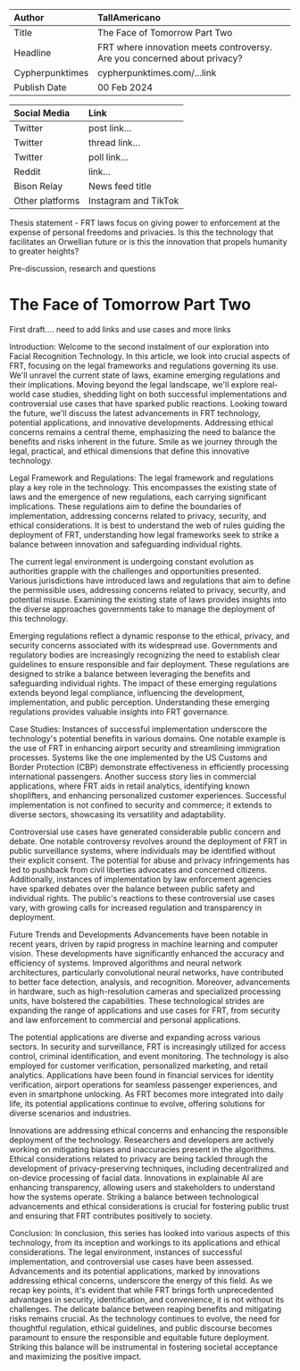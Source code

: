 | Author | TallAmericano |
| :---- | :---- |
| Title | The Face of Tomorrow Part Two |
| Headline  | FRT where innovation meets controversy. Are you concerned about privacy? |
| Cypherpunktimes | cypherpunktimes.com/...link |
| Publish Date | 00 Feb 2024 |

| Social Media | Link |
| :---- | :---- |
| Twitter | post link… |
| Twitter | thread link… |
| Twitter | poll link… |
| Reddit  | link… |
| Bison Relay | News feed title |
| Other platforms | Instagram and TikTok |

Thesis statement - FRT laws focus on giving power to enforcement at the expense of personal freedoms and privacies. Is this the technology that facilitates an Orwellian future or is this the innovation that propels humanity to greater heights?

Pre-discussion, research and questions


# The Face of Tomorrow Part Two

First draft.... need to add links and use cases and more links


Introduction:
Welcome to the second instalment of our exploration into Facial Recognition Technology. In this article, we look into crucial aspects of FRT, focusing on the legal frameworks and regulations governing its use. We'll unravel the current state of laws, examine emerging regulations and their implications. Moving beyond the legal landscape, we'll explore real-world case studies, shedding light on both successful implementations and controversial use cases that have sparked public reactions. Looking toward the future, we'll discuss the latest advancements in FRT technology, potential applications, and innovative developments. Addressing ethical concerns remains a central theme, emphasizing the need to balance the benefits and risks inherent in the future. Smile as we journey through the legal, practical, and ethical dimensions that define this innovative technology.

Legal Framework and Regulations:
The legal framework and regulations play a key role in the technology. This encompasses the existing state of laws and the emergence of new regulations, each carrying significant implications. These regulations aim to define the boundaries of implementation, addressing concerns related to privacy, security, and ethical considerations. It is best to understand the web of rules guiding the deployment of FRT, understanding how legal frameworks seek to strike a balance between innovation and safeguarding individual rights.

The current legal environment is undergoing constant evolution as authorities grapple with the challenges and opportunities presented. Various jurisdictions have introduced laws and regulations that aim to define the permissible uses, addressing concerns related to privacy, security, and potential misuse. Examining the existing state of laws provides insights into the diverse approaches governments take to manage the deployment of this technology.

Emerging regulations reflect a dynamic response to the ethical, privacy, and security concerns associated with its widespread use. Governments and regulatory bodies are increasingly recognizing the need to establish clear guidelines to ensure responsible and fair deployment. These regulations are designed to strike a balance between leveraging the benefits and safeguarding individual rights. The impact of these emerging regulations extends beyond legal compliance, influencing the development, implementation, and public perception. Understanding these emerging regulations provides valuable insights into FRT governance.

Case Studies:
Instances of successful implementation underscore the technology's potential benefits in various domains. One notable example is the use of FRT in enhancing airport security and streamlining immigration processes. Systems like the one implemented by the US Customs and Border Protection (CBP) demonstrate effectiveness in efficiently processing international passengers. Another success story lies in commercial applications, where FRT aids in retail analytics, identifying known shoplifters, and enhancing personalized customer experiences. Successful implementation is not confined to security and commerce; it extends to diverse sectors, showcasing its versatility and adaptability. 

Controversial use cases have generated considerable public concern and debate. One notable controversy revolves around the deployment of FRT in public surveillance systems, where individuals may be identified without their explicit consent. The potential for abuse and privacy infringements has led to pushback from civil liberties advocates and concerned citizens. Additionally, instances of implementation by law enforcement agencies have sparked debates over the balance between public safety and individual rights. The public's reactions to these controversial use cases vary, with growing calls for increased regulation and transparency in deployment. 

Future Trends and Developments
Advancements have been notable in recent years, driven by rapid progress in machine learning and computer vision. These developments have significantly enhanced the accuracy and efficiency of systems. Improved algorithms and neural network architectures, particularly convolutional neural networks, have contributed to better face detection, analysis, and recognition. Moreover, advancements in hardware, such as high-resolution cameras and specialized processing units, have bolstered the capabilities. These technological strides are expanding the range of applications and use cases for FRT, from security and law enforcement to commercial and personal applications.

The potential applications are diverse and expanding across various sectors. In security and surveillance, FRT is increasingly utilized for access control, criminal identification, and event monitoring. The technology is also employed for customer verification, personalized marketing, and retail analytics. Applications have been found in financial services for identity verification, airport operations for seamless passenger experiences, and even in smartphone unlocking. As FRT becomes more integrated into daily life, its potential applications continue to evolve, offering solutions for diverse scenarios and industries.

Innovations are addressing ethical concerns and enhancing the responsible deployment of the technology. Researchers and developers are actively working on mitigating biases and inaccuracies present in the algorithms. Ethical considerations related to privacy are being tackled through the development of privacy-preserving techniques, including decentralized and on-device processing of facial data. Innovations in explainable AI are enhancing transparency, allowing users and stakeholders to understand how the systems operate. Striking a balance between technological advancements and ethical considerations is crucial for fostering public trust and ensuring that FRT contributes positively to society.

Conclusion:
In conclusion, this series has looked into various aspects of this technology, from its inception and workings to its applications and ethical considerations. The legal environment, instances of successful implementation, and controversial use cases have been assessed. Advancements and its potential applications, marked by innovations addressing ethical concerns, underscore the energy of this field. As we recap key points, it's evident that while FRT brings forth unprecedented advantages in security, identification, and convenience, it is not without its challenges. The delicate balance between reaping benefits and mitigating risks remains crucial. As the technology continues to evolve, the need for thoughtful regulation, ethical guidelines, and public discourse becomes paramount to ensure the responsible and equitable future deployment. Striking this balance will be instrumental in fostering societal acceptance and maximizing the positive impact.


